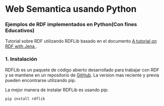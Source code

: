 # Web Semantica usando Python

### Ejemplos de RDF implementados en Python(Con fines Educativos)

Tutorial sobre RDF utilizando RDFLib basado en el documento [A tutorial on RDF with Jena
](https://www.researchgate.net/publication/292886404_A_tutorial_on_RDF_with_Jena).

### 1. Instalación

RDFLib es un paquete de código abierto desarrollado para trabajar con RDF y se mantiene en un repositorio de [GitHub](https://github.com/RDFLib/rdflib/). La version mas reciente y previa pueden encontrarse utilizando pip.

La mejor manera de instalar RDFLib es usando pip:

```shell
pip install rdflib 
```